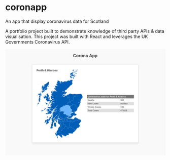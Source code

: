 # coronapp
An app that display coronavirus data for Scotland

<p>
	A portfolio project built to demonstrate knowledge of third party APIs & data visualisation. This project was built with React and leverages the UK Governments Coronavirus API.
</p>

![alt text](https://raw.githubusercontent.com/kdan80/coronapp/master/public/coronapp.webp)
